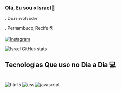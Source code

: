 
### Olá, Eu sou o Israel 👋

. Desenvolvedor

. Pernambuco, Recife 🌎

[![Instagram](https://img.shields.io/badge/Instagram-E4405F?style=for-the-badge&logo=instagram&logoColor=white)](https://www.instagram.com/israeljuniorjj/)

![Israel GitHub stats](https://github-readme-stats.vercel.app/api?username=israeljuniordev&show_icons=true&theme=transparent)

## Tecnologias Que uso no Dia a Dia 💻

<div style="display: inline_block"><br/>
  <img align="center" alt="html5" src="https://img.shields.io/badge/HTML5-E34F26?style=for-the-badge&logo=html5&logoColor=white" />
  <img align="center" alt="css" src="https://img.shields.io/badge/CSS3-1572B6?style=for-the-badge&logo=css3&logoColor=white" />
  <img align="center" alt="javascript" src="https://img.shields.io/badge/JavaScript-F7DF1E?style=for-the-badge&logo=javascript&logoColor=black" />
</div>
